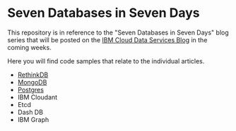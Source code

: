 # Seven Databases in Seven Days

This repository is in reference to the "Seven Databases in Seven Days" blog series that will be posted on the [IBM Cloud Data Services Blog](https://developer.ibm.com/clouddataservices/blog/) in the coming weeks.

Here you will find code samples that relate to the individual articles.

* [RethinkDB](/rethinkdb)
* [MongoDB](/mongodb)
* [Postgres](/postgres)
* IBM Cloudant
* Etcd
* Dash DB
* IBM Graph
